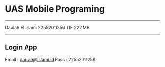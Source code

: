 # UAS Mobile Programing

---

Daulah El islami
22552011256
TIF 222 MB

***

## Login App

Email : daulah@islami.id
Pass  : 22552011256
